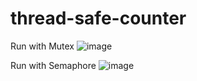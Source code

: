 # thread-safe-counter

Run with Mutex
![image](https://user-images.githubusercontent.com/68852298/121776546-79113280-cbc8-11eb-960f-9fd3fdf8805e.png)

Run with Semaphore
![image](https://user-images.githubusercontent.com/68852298/121794830-6f2e1480-cc46-11eb-80ea-da5d0d0ac370.png)
